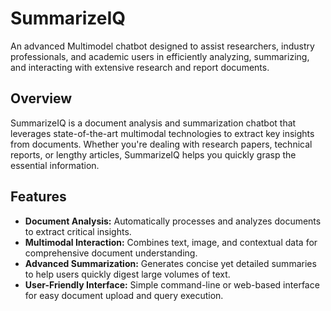# SummarizeIQ

An advanced Multimodel chatbot designed to assist researchers, industry professionals, and academic users in efficiently analyzing, summarizing, and interacting with extensive research and report documents.

## Overview
SummarizeIQ is a document analysis and summarization chatbot that leverages state-of-the-art multimodal technologies to extract key insights from documents. Whether you're dealing with research papers, technical reports, or lengthy articles, SummarizeIQ helps you quickly grasp the essential information.

## Features
- **Document Analysis:** Automatically processes and analyzes documents to extract critical insights.
- **Multimodal Interaction:** Combines text, image, and contextual data for comprehensive document understanding.
- **Advanced Summarization:** Generates concise yet detailed summaries to help users quickly digest large volumes of text.
- **User-Friendly Interface:** Simple command-line or web-based interface for easy document upload and query execution.
